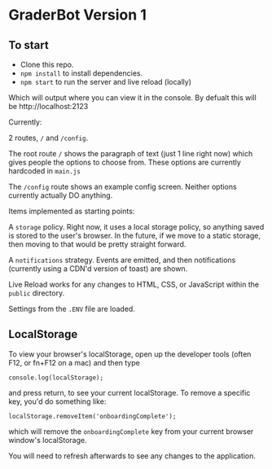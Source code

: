 # GraderBot Version 1

## To start

-   Clone this repo.
-   `npm install` to install dependencies.
-   `npm start` to run the server and live reload (locally)

Which will output where you can view it in the console. By defualt this will be http://localhost:2123

Currently:

2 routes, `/` and `/config`.

The root route `/` shows the paragraph of text (just 1 line right now) which gives people the options to choose from. These options are currently hardcoded in `main.js`

The `/config` route shows an example config screen. Neither options currently actually DO anything.

Items implemented as starting points:

A `storage` policy. Right now, it uses a local storage policy, so anything saved is stored to the user's browser. In the future, if we move to a static storage, then moving to that would be pretty straight forward.

A `notifications` strategy. Events are emitted, and then notifications (currently using a CDN'd version of toast) are shown.

Live Reload works for any changes to HTML, CSS, or JavaScript within the `public` directory.

Settings from the `.ENV` file are loaded.

## LocalStorage

To view your browser's localStorage, open up the developer tools (often F12, or fn+F12 on a mac) and then type

`console.log(localStorage);`

and press return, to see your current localStorage. To remove a specific key, you'd do something like:

`localStorage.removeItem('onboardingComplete');`

which will remove the `onboardingComplete` key from your current browser window's localStorage.

You will need to refresh afterwards to see any changes to the application.
